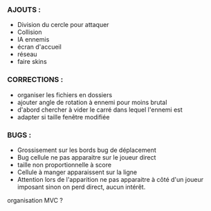 ### AJOUTS :
* Division du cercle pour attaquer
* Collision
* IA ennemis
* écran d'accueil
* réseau
* faire skins

### CORRECTIONS :
* organiser les fichiers en dossiers
* ajouter angle de rotation à ennemi pour moins brutal
* d'abord chercher à vider le carré dans lequel l'ennemi est
* adapter si taille fenêtre modifiée

### BUGS :
* Grossisement sur les bords bug de déplacement
* Bug cellule ne pas apparaitre sur le joueur direct
* taille non proportionnelle à score
* Cellule à manger apparaissent sur la ligne
* Attention lors de l'apparition ne pas apparaitre à côté d'un joueur imposant sinon on perd direct, aucun intérêt.

organisation MVC ?
